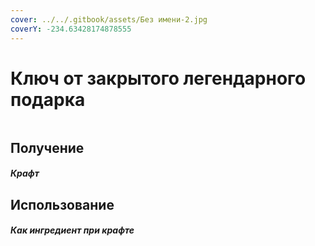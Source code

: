 ```yaml
---
cover: ../../.gitbook/assets/Без имени-2.jpg
coverY: -234.63428174878555
---
```


# Ключ от закрытого легендарного подарка

<figure><img src="../../.gitbook/assets/legendary_key_128.png" alt=""><figcaption></figcaption></figure>

## Получение

#### _Крафт_
## Использование

#### _Как ингредиент при крафте_

